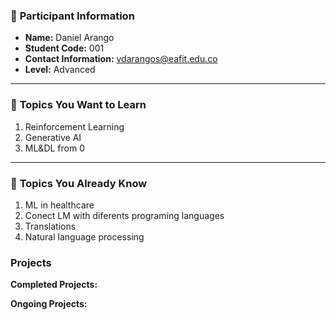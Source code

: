 ### 📄 **Participant Information**

- **Name:**  Daniel Arango
- **Student Code:** 001  
- **Contact Information:** vdarangos@eafit.edu.co  
- **Level:** Advanced

---

### 🎯 **Topics You Want to Learn**

1. Reinforcement Learning    
2. Generative AI    
3. ML&DL from 0

---

### 🧠 **Topics You Already Know**

1. ML in healthcare  
2. Conect LM with diferents programing languages
3. Translations
4. Natural language processing

### Projects

**Completed Projects:**

**Ongoing Projects:** 
